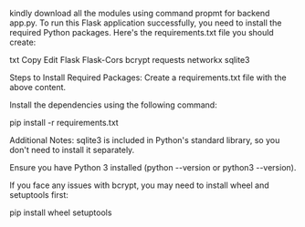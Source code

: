 kindly download all the modules using command propmt for backend app.py.
To run this Flask application successfully, you need to install the required Python packages. Here's the requirements.txt file you should create:

txt
Copy
Edit
Flask
Flask-Cors
bcrypt
requests
networkx
sqlite3

Steps to Install Required Packages:
Create a requirements.txt file with the above content.

Install the dependencies using the following command:

pip install -r requirements.txt

Additional Notes:
sqlite3 is included in Python's standard library, so you don't need to install it separately.

Ensure you have Python 3 installed (python --version or python3 --version).

If you face any issues with bcrypt, you may need to install wheel and setuptools first:

pip install wheel setuptools
